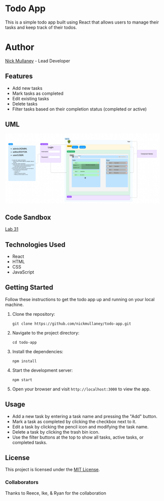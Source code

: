 # Todo App

This is a simple todo app built using React that allows users to manage their tasks and keep track of their todos.

# Author

[Nick Mullaney](https://github.com/nickmullaney) - Lead Developer

## Features

- Add new tasks
- Mark tasks as completed
- Edit existing tasks
- Delete tasks
- Filter tasks based on their completion status (completed or active)

## UML

![Lab 31](<src/assets/lab 31.png>)

## Code Sandbox

[Lab 31](https://codesandbox.io/p/github/nickmullaney/todo-app/context-settings?layout=%257B%2522sidebarPanel%2522%253A%2522EXPLORER%2522%252C%2522rootPanelGroup%2522%253A%257B%2522direction%2522%253A%2522horizontal%2522%252C%2522type%2522%253A%2522PANEL_GROUP%2522%252C%2522id%2522%253A%2522ROOT_LAYOUT%2522%252C%2522panels%2522%253A%255B%257B%2522type%2522%253A%2522PANEL_GROUP%2522%252C%2522direction%2522%253A%2522horizontal%2522%252C%2522id%2522%253A%2522EDITOR%2522%252C%2522panels%2522%253A%255B%257B%2522type%2522%253A%2522PANEL%2522%252C%2522panelType%2522%253A%2522TABS%2522%252C%2522id%2522%253A%2522cljf28ryh00bm356mal5eat18%2522%257D%255D%252C%2522sizes%2522%253A%255B100%255D%257D%252C%257B%2522type%2522%253A%2522PANEL_GROUP%2522%252C%2522direction%2522%253A%2522horizontal%2522%252C%2522id%2522%253A%2522DEVTOOLS%2522%252C%2522panels%2522%253A%255B%257B%2522type%2522%253A%2522PANEL%2522%252C%2522panelType%2522%253A%2522TABS%2522%252C%2522id%2522%253A%2522cljf28ryh00bo356m4vdzs56s%2522%257D%255D%252C%2522sizes%2522%253A%255B100%255D%257D%255D%252C%2522sizes%2522%253A%255B50%252C50%255D%257D%252C%2522tabbedPanels%2522%253A%257B%2522cljf28ryh00bm356mal5eat18%2522%253A%257B%2522tabs%2522%253A%255B%257B%2522id%2522%253A%2522cljf28ryh00bl356m1cutg3xk%2522%252C%2522mode%2522%253A%2522permanent%2522%252C%2522type%2522%253A%2522FILE%2522%252C%2522filepath%2522%253A%2522%252FREADME.md%2522%257D%255D%252C%2522id%2522%253A%2522cljf28ryh00bm356mal5eat18%2522%252C%2522activeTabId%2522%253A%2522cljf28ryh00bl356m1cutg3xk%2522%257D%252C%2522cljf28ryh00bo356m4vdzs56s%2522%253A%257B%2522tabs%2522%253A%255B%257B%2522id%2522%253A%2522cljf28ryh00bn356mgyzygh14%2522%252C%2522mode%2522%253A%2522permanent%2522%252C%2522type%2522%253A%2522PROJECT_SETUP%2522%257D%255D%252C%2522id%2522%253A%2522cljf28ryh00bo356m4vdzs56s%2522%252C%2522activeTabId%2522%253A%2522cljf28ryh00bn356mgyzygh14%2522%257D%257D%252C%2522showDevtools%2522%253Atrue%252C%2522showSidebar%2522%253Atrue%252C%2522sidebarPanelSize%2522%253A15%257D)

## Technologies Used

- React
- HTML
- CSS
- JavaScript

## Getting Started

Follow these instructions to get the todo app up and running on your local machine.

1. Clone the repository:

   ```shell
   git clone https://github.com/nickmullaney/todo-app.git
   ```

2. Navigate to the project directory:

   ```shell
   cd todo-app
   ```

3. Install the dependencies:

   ```shell
   npm install
   ```

4. Start the development server:

   ```shell
   npm start
   ```

5. Open your browser and visit `http://localhost:3000` to view the app.

## Usage

- Add a new task by entering a task name and pressing the "Add" button.
- Mark a task as completed by clicking the checkbox next to it.
- Edit a task by clicking the pencil icon and modifying the task name.
- Delete a task by clicking the trash bin icon.
- Use the filter buttons at the top to show all tasks, active tasks, or completed tasks.

## License

This project is licensed under the [MIT License](LICENSE).

### Collaborators

Thanks to Reece, Ike, & Ryan for the collaboration
